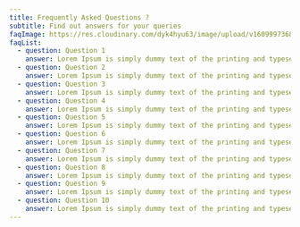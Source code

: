 ```yaml
---
title: Frequently Asked Questions ?
subtitle: Find out answers for your queries
faqImage: https://res.cloudinary.com/dyk4hyu63/image/upload/v1609997368/2021/01/sharing-tree-faq-illustration_iqhppc.svg
faqList:
  - question: Question 1
    answer: Lorem Ipsum is simply dummy text of the printing and typesetting industry.
  - question: Question 2
    answer: Lorem Ipsum is simply dummy text of the printing and typesetting industry.
  - question: Question 3
    answer: Lorem Ipsum is simply dummy text of the printing and typesetting industry.
  - question: Question 4
    answer: Lorem Ipsum is simply dummy text of the printing and typesetting industry.
  - question: Question 5
    answer: Lorem Ipsum is simply dummy text of the printing and typesetting industry.
  - question: Question 6
    answer: Lorem Ipsum is simply dummy text of the printing and typesetting industry.
  - question: Question 7
    answer: Lorem Ipsum is simply dummy text of the printing and typesetting industry.
  - question: Question 8
    answer: Lorem Ipsum is simply dummy text of the printing and typesetting industry.
  - question: Question 9
    answer: Lorem Ipsum is simply dummy text of the printing and typesetting industry.
  - question: Question 10
    answer: Lorem Ipsum is simply dummy text of the printing and typesetting industry.
---
```

